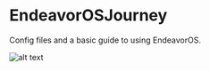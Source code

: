 # EndeavorOSJourney

Config files and a basic guide to using EndeavorOS.

![alt text](https://github.com/TannerUptegrove/EndeavorOSJourney/blob/Pictures/terminal.png?raw=true)
